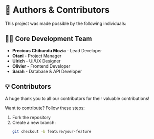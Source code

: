 # 📜 Authors & Contributors  

This project was made possible by the following individuals:  

## 👨‍💻 Core Development Team  
- **Precious Chibundu Mozia** - Lead Developer   
- **Otani** - Project Manager 
- **Ulrich** - UI/UX Designer 
- **Olivier** - Frontend Developer 
- **Sarah** - Database & API Developer 

## 💡 Contributors  
A huge thank you to all our contributors for their valuable contributions!  

Want to contribute? Follow these steps:  
1. Fork the repository  
2. Create a new branch:  
   ```bash
   git checkout -b feature/your-feature
